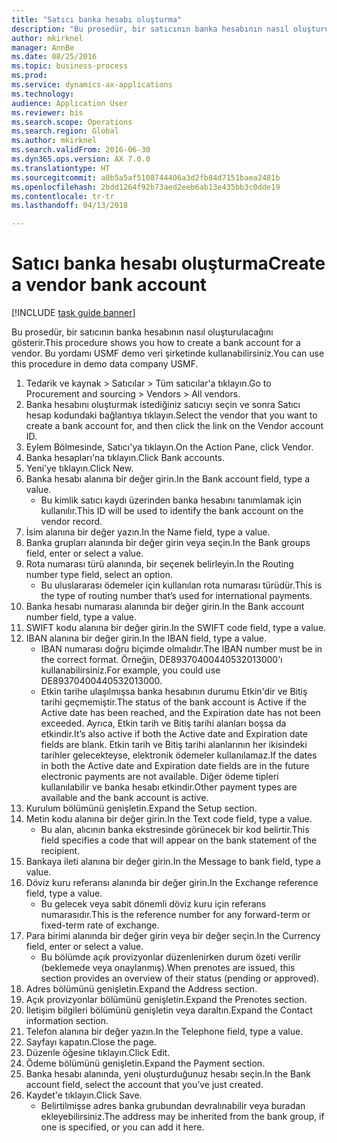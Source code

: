 ```yaml
--- 
title: "Satıcı banka hesabı oluşturma"
description: "Bu prosedür, bir satıcının banka hesabının nasıl oluşturulacağını gösterir."
author: mkirknel
manager: AnnBe
ms.date: 08/25/2016
ms.topic: business-process
ms.prod: 
ms.service: dynamics-ax-applications
ms.technology: 
audience: Application User
ms.reviewer: bis
ms.search.scope: Operations
ms.search.region: Global
ms.author: mkirknel
ms.search.validFrom: 2016-06-30
ms.dyn365.ops.version: AX 7.0.0
ms.translationtype: HT
ms.sourcegitcommit: a8b5a5af5108744406a3d2fb84d7151baea2481b
ms.openlocfilehash: 2bdd1264f92b73aed2eeb6ab13e435bb3c0dde19
ms.contentlocale: tr-tr
ms.lasthandoff: 04/13/2018

---
```

# <a name="create-a-vendor-bank-account"></a><span data-ttu-id="f8b27-103">Satıcı banka hesabı oluşturma</span><span class="sxs-lookup"><span data-stu-id="f8b27-103">Create a vendor bank account</span></span>

[!INCLUDE [task guide banner](../../includes/task-guide-banner.md)]

<span data-ttu-id="f8b27-104">Bu prosedür, bir satıcının banka hesabının nasıl oluşturulacağını gösterir.</span><span class="sxs-lookup"><span data-stu-id="f8b27-104">This procedure shows you how to create a bank account for a vendor.</span></span> <span data-ttu-id="f8b27-105">Bu yordamı USMF demo veri şirketinde kullanabilirsiniz.</span><span class="sxs-lookup"><span data-stu-id="f8b27-105">You can use this procedure in demo data company USMF.</span></span>

1. <span data-ttu-id="f8b27-106">Tedarik ve kaynak > Satıcılar > Tüm satıcılar'a tıklayın.</span><span class="sxs-lookup"><span data-stu-id="f8b27-106">Go to Procurement and sourcing > Vendors > All vendors.</span></span>
2. <span data-ttu-id="f8b27-107">Banka hesabını oluşturmak istediğiniz satıcıyı seçin ve sonra Satıcı hesap kodundaki bağlantıya tıklayın.</span><span class="sxs-lookup"><span data-stu-id="f8b27-107">Select the vendor that you want to create a bank account for, and then click the link on the Vendor account ID.</span></span>
3. <span data-ttu-id="f8b27-108">Eylem Bölmesinde, Satıcı'ya tıklayın.</span><span class="sxs-lookup"><span data-stu-id="f8b27-108">On the Action Pane, click Vendor.</span></span>
4. <span data-ttu-id="f8b27-109">Banka hesapları'na tıklayın.</span><span class="sxs-lookup"><span data-stu-id="f8b27-109">Click Bank accounts.</span></span>
5. <span data-ttu-id="f8b27-110">Yeni'ye tıklayın.</span><span class="sxs-lookup"><span data-stu-id="f8b27-110">Click New.</span></span>
6. <span data-ttu-id="f8b27-111">Banka hesabı alanına bir değer girin.</span><span class="sxs-lookup"><span data-stu-id="f8b27-111">In the Bank account field, type a value.</span></span>
    * <span data-ttu-id="f8b27-112">Bu kimlik satıcı kaydı üzerinden banka hesabını tanımlamak için kullanılır.</span><span class="sxs-lookup"><span data-stu-id="f8b27-112">This ID will be used to identify the bank account on the vendor record.</span></span>  
7. <span data-ttu-id="f8b27-113">İsim alanına bir değer yazın.</span><span class="sxs-lookup"><span data-stu-id="f8b27-113">In the Name field, type a value.</span></span>
8. <span data-ttu-id="f8b27-114">Banka grupları alanında bir değer girin veya seçin.</span><span class="sxs-lookup"><span data-stu-id="f8b27-114">In the Bank groups field, enter or select a value.</span></span>
9. <span data-ttu-id="f8b27-115">Rota numarası türü alanında, bir seçenek belirleyin.</span><span class="sxs-lookup"><span data-stu-id="f8b27-115">In the Routing number type field, select an option.</span></span>
    * <span data-ttu-id="f8b27-116">Bu uluslararası ödemeler için kullanılan rota numarası türüdür.</span><span class="sxs-lookup"><span data-stu-id="f8b27-116">This is the type of routing number that’s used for international payments.</span></span>  
10. <span data-ttu-id="f8b27-117">Banka hesabı numarası alanında bir değer girin.</span><span class="sxs-lookup"><span data-stu-id="f8b27-117">In the Bank account number field, type a value.</span></span>
11. <span data-ttu-id="f8b27-118">SWIFT kodu alanına bir değer girin.</span><span class="sxs-lookup"><span data-stu-id="f8b27-118">In the SWIFT code field, type a value.</span></span>
12. <span data-ttu-id="f8b27-119">IBAN alanına bir değer girin.</span><span class="sxs-lookup"><span data-stu-id="f8b27-119">In the IBAN field, type a value.</span></span>
    * <span data-ttu-id="f8b27-120">IBAN numarası doğru biçimde olmalıdır.</span><span class="sxs-lookup"><span data-stu-id="f8b27-120">The IBAN number must be in the correct format.</span></span> <span data-ttu-id="f8b27-121">Örneğin, DE89370400440532013000'ı kullanabilirsiniz.</span><span class="sxs-lookup"><span data-stu-id="f8b27-121">For example, you could use DE89370400440532013000.</span></span>  
    * <span data-ttu-id="f8b27-122">Etkin tarihe ulaşılmışsa banka hesabının durumu Etkin'dir ve Bitiş tarihi geçmemiştir.</span><span class="sxs-lookup"><span data-stu-id="f8b27-122">The status of the bank account is Active if the Active date has been reached, and the Expiration date has not been exceeded.</span></span> <span data-ttu-id="f8b27-123">Ayrıca, Etkin tarih ve Bitiş tarihi alanları boşsa da etkindir.</span><span class="sxs-lookup"><span data-stu-id="f8b27-123">It’s also active if both the Active date and Expiration date fields are blank.</span></span> <span data-ttu-id="f8b27-124">Etkin tarih ve Bitiş tarihi alanlarının her ikisindeki tarihler gelecekteyse, elektronik ödemeler kullanılamaz.</span><span class="sxs-lookup"><span data-stu-id="f8b27-124">If the dates in both the Active date and Expiration date fields are in the future electronic payments are not available.</span></span> <span data-ttu-id="f8b27-125">Diğer ödeme tipleri kullanılabilir ve banka hesabı etkindir.</span><span class="sxs-lookup"><span data-stu-id="f8b27-125">Other payment types are available and the bank account is active.</span></span>  
13. <span data-ttu-id="f8b27-126">Kurulum bölümünü genişletin.</span><span class="sxs-lookup"><span data-stu-id="f8b27-126">Expand the Setup section.</span></span>
14. <span data-ttu-id="f8b27-127">Metin kodu alanına bir değer girin.</span><span class="sxs-lookup"><span data-stu-id="f8b27-127">In the Text code field, type a value.</span></span>
    * <span data-ttu-id="f8b27-128">Bu alan, alıcının banka ekstresinde görünecek bir kod belirtir.</span><span class="sxs-lookup"><span data-stu-id="f8b27-128">This field specifies a code that will appear on the bank statement of the recipient.</span></span>  
15. <span data-ttu-id="f8b27-129">Bankaya ileti alanına bir değer girin.</span><span class="sxs-lookup"><span data-stu-id="f8b27-129">In the Message to bank field, type a value.</span></span>
16. <span data-ttu-id="f8b27-130">Döviz kuru referansı alanında bir değer girin.</span><span class="sxs-lookup"><span data-stu-id="f8b27-130">In the Exchange reference field, type a value.</span></span>
    * <span data-ttu-id="f8b27-131">Bu gelecek veya sabit dönemli döviz kuru için referans numarasıdır.</span><span class="sxs-lookup"><span data-stu-id="f8b27-131">This is the reference number for any forward-term or fixed-term rate of exchange.</span></span>  
17. <span data-ttu-id="f8b27-132">Para birimi alanında bir değer girin veya bir değer seçin.</span><span class="sxs-lookup"><span data-stu-id="f8b27-132">In the Currency field, enter or select a value.</span></span>
    * <span data-ttu-id="f8b27-133">Bu bölümde açık provizyonlar düzenlenirken durum özeti verilir (beklemede veya onaylanmış).</span><span class="sxs-lookup"><span data-stu-id="f8b27-133">When prenotes are issued, this section provides an overview of their status (pending or approved).</span></span>  
18. <span data-ttu-id="f8b27-134">Adres bölümünü genişletin.</span><span class="sxs-lookup"><span data-stu-id="f8b27-134">Expand the Address section.</span></span>
19. <span data-ttu-id="f8b27-135">Açık provizyonlar bölümünü genişletin.</span><span class="sxs-lookup"><span data-stu-id="f8b27-135">Expand the Prenotes section.</span></span>
20. <span data-ttu-id="f8b27-136">İletişim bilgileri bölümünü genişletin veya daraltın.</span><span class="sxs-lookup"><span data-stu-id="f8b27-136">Expand the Contact information section.</span></span>
21. <span data-ttu-id="f8b27-137">Telefon alanına bir değer yazın.</span><span class="sxs-lookup"><span data-stu-id="f8b27-137">In the Telephone field, type a value.</span></span>
22. <span data-ttu-id="f8b27-138">Sayfayı kapatın.</span><span class="sxs-lookup"><span data-stu-id="f8b27-138">Close the page.</span></span>
23. <span data-ttu-id="f8b27-139">Düzenle öğesine tıklayın.</span><span class="sxs-lookup"><span data-stu-id="f8b27-139">Click Edit.</span></span>
24. <span data-ttu-id="f8b27-140">Ödeme bölümünü genişletin.</span><span class="sxs-lookup"><span data-stu-id="f8b27-140">Expand the Payment section.</span></span>
25. <span data-ttu-id="f8b27-141">Banka hesabı alanında, yeni oluşturduğunuz hesabı seçin.</span><span class="sxs-lookup"><span data-stu-id="f8b27-141">In the Bank  account field, select the account that you’ve just created.</span></span>
26. <span data-ttu-id="f8b27-142">Kaydet'e tıklayın.</span><span class="sxs-lookup"><span data-stu-id="f8b27-142">Click Save.</span></span>
    * <span data-ttu-id="f8b27-143">Belirtilmişse adres banka grubundan devralınabilir veya buradan ekleyebilirsiniz.</span><span class="sxs-lookup"><span data-stu-id="f8b27-143">The address may be inherited from the bank group, if one is specified, or you can add it here.</span></span>  


